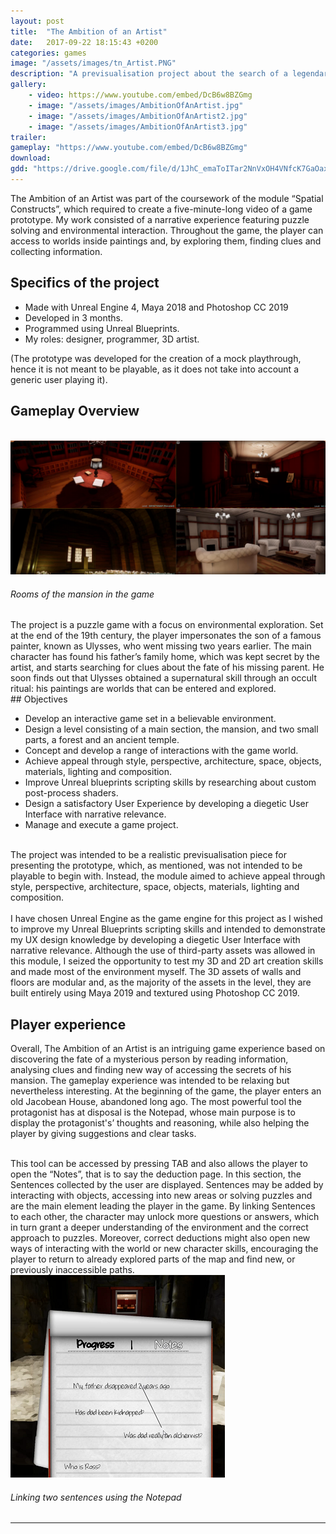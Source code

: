 ```yaml
---
layout: post
title:  "The Ambition of an Artist"
date:   2017-09-22 18:15:43 +0200
categories: games
image: "/assets/images/tn_Artist.PNG"
description: "A previsualisation project about the search of a legendary artist who could paint worlds"
gallery:
    - video: https://www.youtube.com/embed/DcB6w8BZGmg
    - image: "/assets/images/AmbitionOfAnArtist.jpg"
    - image: "/assets/images/AmbitionOfAnArtist2.jpg"
    - image: "/assets/images/AmbitionOfAnArtist3.jpg"
trailer:
gameplay: "https://www.youtube.com/embed/DcB6w8BZGmg"
download:
gdd: "https://drive.google.com/file/d/1JhC_emaToITar2NnVxOH4VNfcK7GaOax/view"
---
```


The Ambition of an Artist was part of the coursework of the module “Spatial Constructs”, which required to create a five-minute-long video of a game prototype. My work consisted of a narrative experience featuring puzzle solving and environmental interaction. Throughout the game, the player can access to worlds inside paintings and, by exploring them, finding clues and collecting information.

## Specifics of the project

- Made with Unreal Engine 4, Maya 2018 and Photoshop CC 2019
- Developed in 3 months.
- Programmed using Unreal Blueprints.
- My roles: designer, programmer, 3D artist.


(The prototype was developed for the creation of a mock playthrough, hence it is not meant to be playable, as it does not take into account a generic user playing it).

##  Gameplay Overview
<br>
<div class="row">
<div class="col">
<img src="\assets\images\AmbitionSmallScreen.PNG" class="img-fluid rounded" alt="Responsive image">
<h6>Rooms of the mansion in the game</h6>
</div>
<div class="col">
The project is a puzzle game with a focus on environmental exploration. Set at the end of the 19th century, the player impersonates the son of a famous painter, known as Ulysses, who went missing two years earlier. The main character has found his father’s family home, which was kept secret by the artist, and starts searching for clues about the fate of his missing parent. He soon finds out that Ulysses obtained a supernatural skill through an occult ritual: his paintings are worlds that can be entered and explored.
</div>
</div>
## Objectives

- Develop an interactive game set in a believable environment.
- Design a level consisting of a main section, the mansion, and two small parts, a forest and an ancient temple.
- Concept and develop a range of interactions with the game world.
- Achieve appeal through style, perspective, architecture, space, objects, materials, lighting and composition.
- Improve Unreal blueprints scripting skills by researching about custom post-process shaders.
- Design a satisfactory User Experience by developing a diegetic User Interface with narrative relevance.
- Manage and execute a game project.

<br>The project was intended to be a realistic previsualisation piece for presenting the prototype, which, as mentioned, was not intended to be playable to begin with. Instead, the module aimed to achieve appeal through style, perspective, architecture, space, objects, materials, lighting and composition.
<br><br>I have chosen Unreal Engine as the game engine for this project as I wished to improve my Unreal Blueprints scripting skills and intended to demonstrate my UX design knowledge by developing a diegetic User Interface with narrative relevance. Although the use of third-party assets was allowed in this module, I seized the opportunity to test my 3D and 2D art creation skills and made most of the environment myself. The 3D assets of walls and floors are modular and, as the majority of the assets in the level, they are built entirely using Maya 2019 and textured using Photoshop CC 2019.

## Player experience

Overall, The Ambition of an Artist is an intriguing game experience based on discovering the fate of a mysterious person by reading information, analysing clues and finding new way of accessing the secrets of his mansion. The gameplay experience was intended to be relaxing but nevertheless interesting. At the beginning of the game, the player enters an old Jacobean House, abandoned long ago. The most powerful tool the protagonist has at disposal is the Notepad, whose main purpose is to display the protagonist's’ thoughts and reasoning, while also helping the player by giving suggestions and clear tasks. <br><br>
<div class="row">
<div class="col">
This tool can be accessed by pressing TAB and also allows the player to open the “Notes”, that is to say the deduction page. In this section, the Sentences collected by the user are displayed. Sentences may be added by interacting with objects, accessing into new areas or solving puzzles and are the main element leading the player in the game. By linking Sentences to each other, the character may unlock more questions or answers, which in turn grant a deeper understanding of the environment and the correct approach to puzzles. Moreover, correct deductions might also open new ways of interacting with the world or new character skills, encouraging the player to return to already explored parts of the map and find new, or previously inaccessible paths.
</div>
<div class="col">
<img src="\assets\images\noteScreen.PNG" class="img-fluid rounded" alt="Responsive image">
<h6>Linking two sentences using the Notepad</h6>

</div>
</div>


----
